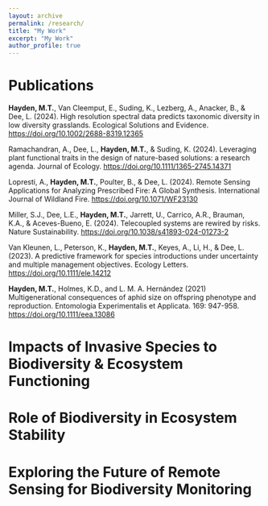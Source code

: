 ```yaml
---
layout: archive
permalink: /research/
title: "My Work"
excerpt: "My Work"
author_profile: true
---
```


Publications
======
**Hayden, M.T.**, Van Cleemput, E., Suding, K., Lezberg, A., Anacker, B., & Dee, L. (2024). High resolution spectral data predicts taxonomic diversity in low diversity grasslands. Ecological Solutions and Evidence. https://doi.org/10.1002/2688-8319.12365

Ramachandran, A., Dee, L., **Hayden, M.T.**, & Suding, K. (2024). Leveraging plant functional traits in the design of nature-based solutions: a research agenda. Journal of Ecology. https://doi.org/10.1111/1365-2745.14371

Lopresti, A., **Hayden, M.T.**, Poulter, B., & Dee, L. (2024). Remote Sensing Applications for Analyzing Prescribed Fire: A Global Synthesis. International Journal of Wildland Fire. https://doi.org/10.1071/WF23130

Miller, S.J., Dee, L.E., **Hayden, M.T.**, Jarrett, U., Carrico, A.R., Brauman, K.A., & Aceves-Bueno, E. (2024). Telecoupled systems are rewired by risks. Nature Sustainability. https://doi.org/10.1038/s41893-024-01273-2

Van Kleunen, L., Peterson, K., **Hayden, M.T.**, Keyes, A., Li, H., & Dee, L. (2023). A predictive framework for species introductions under uncertainty and multiple management objectives. Ecology Letters. https://doi.org/10.1111/ele.14212

**Hayden, M.T.**, Holmes, K.D., and L. M. A. Hernández (2021) Multigenerational consequences of aphid size on offspring phenotype and reproduction. Entomologia Experimentalis et Applicata. 169: 947-958. https://doi.org/10.1111/eea.13086 

Impacts of Invasive Species to Biodiversity & Ecosystem Functioning
======

Role of Biodiversity in Ecosystem Stability
======

Exploring the Future of Remote Sensing for Biodiversity Monitoring
======

